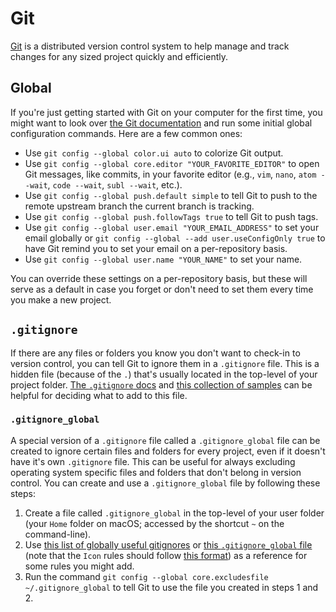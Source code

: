 # Git

[Git](https://git-scm.com) is a distributed version control system to help manage and track changes for any sized project quickly and efficiently.

## Global

If you're just getting started with Git on your computer for the first time, you might want to look over [the Git documentation](https://git-scm.com/doc) and run some initial global configuration commands. Here are a few common ones:

- Use `git config --global color.ui auto` to colorize Git output.
- Use `git config --global core.editor "YOUR_FAVORITE_EDITOR"` to open Git messages, like commits, in your favorite editor (e.g., `vim`, `nano`, `atom --wait`, `code --wait`, `subl --wait`, etc.).
- Use `git config --global push.default simple` to tell Git to push to the remote upstream branch the current branch is tracking.
- Use `git config --global push.followTags true` to tell Git to push tags.
- Use `git config --global user.email "YOUR_EMAIL_ADDRESS"` to set your email globally or `git config --global --add user.useConfigOnly true` to have Git remind you to set your email on a per-repository basis.
- Use `git config --global user.name "YOUR_NAME"` to set your name.

You can override these settings on a per-repository basis, but these will serve as a default in case you forget or don't need to set them every time you make a new project.

## `.gitignore`

If there are any files or folders you know you don't want to check-in to version control, you can tell Git to ignore them in a `.gitignore` file. This is a hidden file (because of the `.`) that's usually located in the top-level of your project folder. [The `.gitignore` docs](https://git-scm.com/docs/gitignore) and [this collection of samples](https://github.com/github/gitignore) can be helpful for deciding what to add to this file.

### `.gitignore_global`

A special version of a `.gitignore` file called a `.gitignore_global` file can be created to ignore certain files and folders for every project, even if it doesn't have it's own `.gitignore` file. This can be useful for always excluding operating system specific files and folders that don't belong in version control. You can create and use a `.gitignore_global` file by following these steps:

1. Create a file called `.gitignore_global` in the top-level of your user folder (your `Home` folder on macOS; accessed by the shortcut `~` on the command-line).
2. Use [this list of globally useful gitignores](https://github.com/github/gitignore/tree/master/Global) or [this `.gitignore_global` file](.gitignore_global) (note that the `Icon` rules should follow [this format](https://stackoverflow.com/questions/17556250/how-to-ignore-icon-in-git)) as a reference for some rules you might add.
3. Run the command `git config --global core.excludesfile ~/.gitignore_global` to tell Git to use the file you created in steps 1 and 2.
